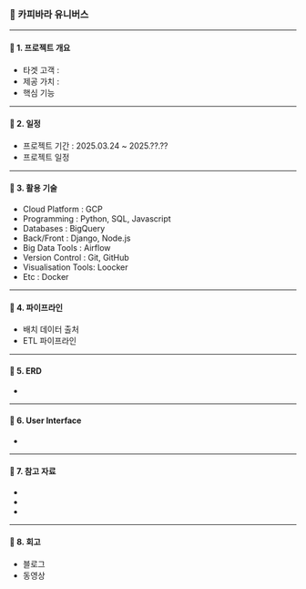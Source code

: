 ### 🦫 카피바라 유니버스
---
#### 📌 1. 프로젝트 개요
- 타겟 고객 :
- 제공 가치 :
- 핵심 기능
---
#### 📌 2. 일정
- 프로젝트 기간 : 2025.03.24 ~ 2025.??.??
- 프로젝트 일정 
---
#### 📌 3. 활용 기술
- Cloud Platform : GCP
- Programming : Python, SQL, Javascript
- Databases : BigQuery
- Back/Front : Django, Node.js
- Big Data Tools : Airflow
- Version Control : Git, GitHub
- Visualisation Tools: Loocker
- Etc : Docker
---
#### 📌 4. 파이프라인
- 배치 데이터 출처
- ETL 파이프라인
  
---
#### 📌 5. ERD
- 
---
#### 📌 6. User Interface
- 
---
#### 📌 7. 참고 자료
-
- 
- 
---
#### 📌 8. 회고
- 블로그
- 동영상

